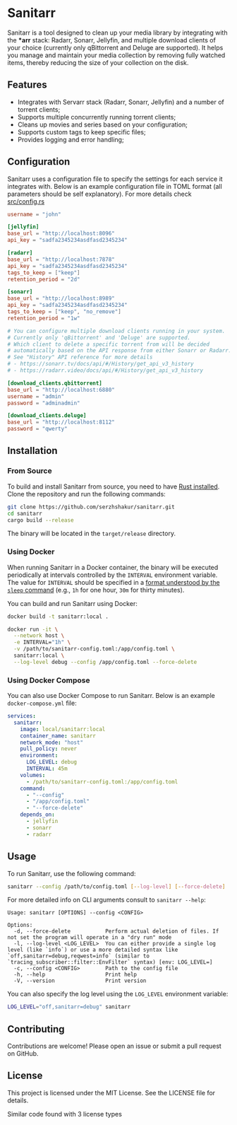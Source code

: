 # Sanitarr

Sanitarr is a tool designed to clean up your media library by integrating with
the **\*arr** stack: Radarr, Sonarr, Jellyfin, and multiple download clients of
your choice (currently only qBittorrent and Deluge are supported). It helps you
manage and maintain your media collection by removing fully watched items,
thereby reducing the size of your collection on the disk.

## Features

- Integrates with Servarr stack (Radarr, Sonarr, Jellyfin) and a number of
  torrent clients;
- Supports multiple concurrently running torrent clients;
- Cleans up movies and series based on your configuration;
- Supports custom tags to keep specific files;
- Provides logging and error handling;

## Configuration

Sanitarr uses a configuration file to specify the settings for each service it
integrates with. Below is an example configuration file in TOML format (all
parameters should be self explanatory). For more details check
[src/config.rs](src/config.rs)

```toml
username = "john"

[jellyfin]
base_url = "http://localhost:8096"
api_key = "sadfa2345234asdfasd2345234"

[radarr]
base_url = "http://localhost:7878"
api_key = "sadfa2345234asdfasd2345234"
tags_to_keep = ["keep"]
retention_period = "2d"

[sonarr]
base_url = "http://localhost:8989"
api_key = "sadfa2345234asdfasd2345234"
tags_to_keep = ["keep", "no_remove"]
retention_period = "1w"

# You can configure multiple download clients running in your system.
# Currently only 'qBittorrent' and 'Deluge' are supported.
# Which client to delete a specific torrent from will be decided
# automatically based on the API response from either Sonarr or Radarr.
# See "History" API reference for more details
# - https://sonarr.tv/docs/api/#/History/get_api_v3_history
# - https://radarr.video/docs/api/#/History/get_api_v3_history

[download_clients.qbittorrent]
base_url = "http://localhost:6880"
username = "admin"
password = "adminadmin"

[download_clients.deluge]
base_url = "http://localhost:8112"
password = "qwerty"
```

## Installation

### From Source

To build and install Sanitarr from source, you need to have [Rust
installed](https://www.rust-lang.org/tools/install). Clone the repository and
run the following commands:

```sh
git clone https://github.com/serzhshakur/sanitarr.git
cd sanitarr
cargo build --release
```

The binary will be located in the `target/release` directory.

### Using Docker

When running Sanitarr in a Docker container, the binary will be executed
periodically at intervals controlled by the `INTERVAL` environment variable. The
value for `INTERVAL` should be specified in a [format understood by the `sleep`
command](https://www.gnu.org/software/coreutils/manual/html_node/sleep-invocation.html#sleep_003a-Delay-for-a-specified-time)
(e.g., `1h` for one hour, `30m` for thirty minutes).

You can build and run Sanitarr using Docker:

```sh
docker build -t sanitarr:local .

docker run -it \
  --network host \
  -e INTERVAL="1h" \
  -v /path/to/sanitarr-config.toml:/app/config.toml \
  sanitarr:local \
  --log-level debug --config /app/config.toml --force-delete
```

### Using Docker Compose

You can also use Docker Compose to run Sanitarr. Below is an example
`docker-compose.yml` file:

```yaml
services:
  sanitarr:
    image: local/sanitarr:local
    container_name: sanitarr
    network_mode: "host"
    pull_policy: never
    environment:
      LOG_LEVEL: debug
      INTERVAL: 45m
    volumes:
      - /path/to/sanitarr-config.toml:/app/config.toml
    command:
      - "--config"
      - "/app/config.toml"
      - "--force-delete"
    depends_on:
      - jellyfin
      - sonarr
      - radarr
```

## Usage

To run Sanitarr, use the following command:

```sh
sanitarr --config /path/to/config.toml [--log-level] [--force-delete]
```

For more detailed info on CLI arguments consult to `sanitarr --help`:

```
Usage: sanitarr [OPTIONS] --config <CONFIG>

Options:
  -d, --force-delete           Perform actual deletion of files. If not set the program will operate in a "dry run" mode
  -l, --log-level <LOG_LEVEL>  You can either provide a single log level (like `info`) or use a more detailed syntax like `off,sanitarr=debug,reqwest=info` (similar to `tracing_subscriber::filter::EnvFilter` syntax) [env: LOG_LEVEL=]
  -c, --config <CONFIG>        Path to the config file
  -h, --help                   Print help
  -V, --version                Print version
```

You can also specify the log level using the `LOG_LEVEL` environment variable:

```sh
LOG_LEVEL="off,sanitarr=debug" sanitarr
```

## Contributing

Contributions are welcome! Please open an issue or submit a pull request on
GitHub.

## License

This project is licensed under the MIT License. See the LICENSE file for
details.

Similar code found with 3 license types
